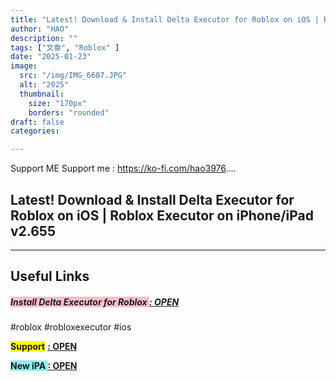 ```yaml
---
title: "Latest! Download & Install Delta Executor for Roblox on iOS | Roblox Executor on iPhone/iPad v2.655"
author: "HAO"
description: ""
tags: ["文章", "Roblox" ]
date: "2025-01-23"
image:
  src: "/img/IMG_6607.JPG"
  alt: "2025"
  thumbnail:
    size: "170px"
    borders: "rounded"
draft: false
categories:

---
```


Support ME 
Support me : https://ko-fi.com/hao3976....
<!--more-->

## **Latest! Download & Install Delta Executor for Roblox on iOS | Roblox Executor on iPhone/iPad v2.655**

---

## **Useful Links**

##### **<font style="background: pink"> Install Delta Executor for Roblox </font>** **[  : OPEN](https://www.mediafire.com/file/rs57hd7b0d762dc/Delta+executor+v2.655.1095.zip/file?dkey=emndzsznxbh&r=361)**

#roblox #robloxexecutor #ios

 **<and font style="background: yellow "> Support</font>** **[  : OPEN](https://ko-fi.com/hao3976)**

 **<and font style="background: #8dedf0 "> New iPA </font>** **[  : OPEN](https://www.patreon.com/hao8?utm_medium=unknown&utm_source=join_link&utm_campaign=creatorshare_creator&utm_content=copyLink)**